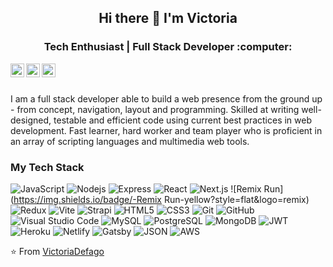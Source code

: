 <h2 align="center"> Hi there 👋 I'm Victoria </h2>
<h3 align="center">  Tech Enthusiast | Full Stack Developer :computer:  </h3>

<p align="center"> 
  <a href="https://www.linkedin.com/in/victoriadefagot/">
    <img align="left" alt="Victoria's LinkedIn" width="22px" src="https://cdn.jsdelivr.net/npm/simple-icons@v3/icons/linkedin.svg" />
  </a>
  <a href="mailto:defagotvictoria@gmail.com">
    <img align="left" alt="Victoria's email" width="22px" src="https://cdn.jsdelivr.net/npm/simple-icons@v3/icons/gmail.svg" />
  </a>
  <a href="https://www.instagram.com/vi.victoriad/">
    <img align="left" alt="Victoria's Instagram" width="22px" src="https://cdn.jsdelivr.net/npm/simple-icons@v3/icons/instagram.svg" />
  </a>
</p>

<br />
<br />

I am a full stack developer able to build a web presence from the ground up - from concept, navigation, layout and programming. Skilled at writing well-designed, testable and efficient code using current best practices in web development. Fast learner, hard worker and team player who is proficient in an array of scripting languages and multimedia web tools.

### My Tech Stack
![JavaScript](https://img.shields.io/badge/-JavaScript-black?style=flat&logo=javascript)
![Nodejs](https://img.shields.io/badge/-Nodejs-green?style=flat&logo=Node.js)
![Express](https://img.shields.io/badge/-Express-orange?style=flat&logo=express)
![React](https://img.shields.io/badge/-React-black?style=flat&logo=react)
![Next.js](https://img.shields.io/badge/-Next.js-green?style=flat&logo=next.js)
![Remix Run](https://img.shields.io/badge/-Remix Run-yellow?style=flat&logo=remix)
![Redux](https://img.shields.io/badge/-Redux-gray?style=flat&logo=redux)
![Vite](https://img.shields.io/badge/-React-purple?style=flat&logo=remix)
![Strapi](https://img.shields.io/badge/-Strapi-red?style=flat&logo=strapi)
![HTML5](https://img.shields.io/badge/-HTLM5-E34F26?style=flat&logo=html5&logoColor=white)
![CSS3](https://img.shields.io/badge/-CSS3-1572B6?style=flat&logo=css3)
![Git](https://img.shields.io/badge/-Git-black?style=flat&logo=git)
![GitHub](https://img.shields.io/badge/-GitHub-181717?style=flat-square&logo=github)
![Visual Studio Code](https://img.shields.io/badge/-Visual%20Studio%20Code-333333?style=flat&logo=visual-studio-code&logoColor=007ACC)
![MySQL](https://img.shields.io/badge/-MySQL-red?style=flat&logo=mysql)
![PostgreSQL](https://img.shields.io/badge/-PostgreSQL-336791?style=flat-square&logo=postgresql)
<img alt="MongoDB" src="https://img.shields.io/badge/-MongoDB-13aa52?style=flat-square&logo=mongodb&logoColor=white" />
<img alt="JWT" src="https://img.shields.io/badge/-JWT-373F86?logo=jwt&logoColor=white" />
![Heroku](https://img.shields.io/badge/-Heroku-gray?style=flat&logo=heroku)
![Netlify](https://img.shields.io/badge/-Netlify-white?style=flat&logo=netlify)
![Gatsby](https://img.shields.io/badge/-Gastby-orange?style=flat&logo=gatsby)
![JSON](https://img.shields.io/badge/-json-02569B?style=flat&logo=json)
<img alt="AWS" src="https://img.shields.io/badge/-AWS-373F56?logo=aws&logoColor=white" />

  
 ⭐️ From [VictoriaDefago](https://github.com/VictoriaDefago)

